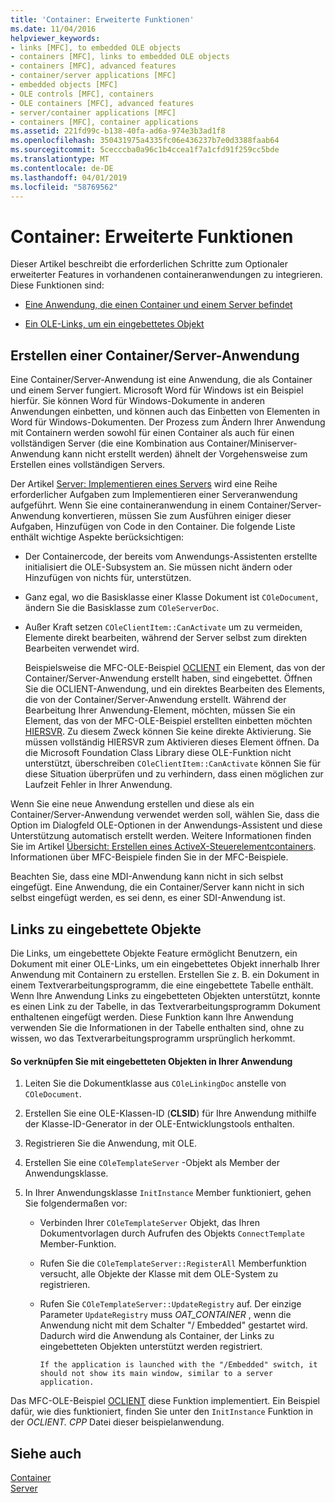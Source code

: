 ```yaml
---
title: 'Container: Erweiterte Funktionen'
ms.date: 11/04/2016
helpviewer_keywords:
- links [MFC], to embedded OLE objects
- containers [MFC], links to embedded OLE objects
- containers [MFC], advanced features
- container/server applications [MFC]
- embedded objects [MFC]
- OLE controls [MFC], containers
- OLE containers [MFC], advanced features
- server/container applications [MFC]
- containers [MFC], container applications
ms.assetid: 221fd99c-b138-40fa-ad6a-974e3b3ad1f8
ms.openlocfilehash: 350431975a4335fc06e436237b7e0d3388faab64
ms.sourcegitcommit: 5cecccba0a96c1b4ccea1f7a1cfd91f259cc5bde
ms.translationtype: MT
ms.contentlocale: de-DE
ms.lasthandoff: 04/01/2019
ms.locfileid: "58769562"
---
```

# <a name="containers-advanced-features"></a>Container: Erweiterte Funktionen

Dieser Artikel beschreibt die erforderlichen Schritte zum Optionaler erweiterter Features in vorhandenen containeranwendungen zu integrieren. Diese Funktionen sind:

- [Eine Anwendung, die einen Container und einem Server befindet](#_core_creating_a_container_server_application)

- [Ein OLE-Links, um ein eingebettetes Objekt](#_core_links_to_embedded_objects)

##  <a name="_core_creating_a_container_server_application"></a> Erstellen einer Container/Server-Anwendung

Eine Container/Server-Anwendung ist eine Anwendung, die als Container und einem Server fungiert. Microsoft Word für Windows ist ein Beispiel hierfür. Sie können Word für Windows-Dokumente in anderen Anwendungen einbetten, und können auch das Einbetten von Elementen in Word für Windows-Dokumenten. Der Prozess zum Ändern Ihrer Anwendung mit Containern werden sowohl für einen Container als auch für einen vollständigen Server (die eine Kombination aus Container/Miniserver-Anwendung kann nicht erstellt werden) ähnelt der Vorgehensweise zum Erstellen eines vollständigen Servers.

Der Artikel [Server: Implementieren eines Servers](../mfc/servers-implementing-a-server.md) wird eine Reihe erforderlicher Aufgaben zum Implementieren einer Serveranwendung aufgeführt. Wenn Sie eine containeranwendung in einem Container/Server-Anwendung konvertieren, müssen Sie zum Ausführen einiger dieser Aufgaben, Hinzufügen von Code in den Container. Die folgende Liste enthält wichtige Aspekte berücksichtigen:

- Der Containercode, der bereits vom Anwendungs-Assistenten erstellte initialisiert die OLE-Subsystem an. Sie müssen nicht ändern oder Hinzufügen von nichts für, unterstützen.

- Ganz egal, wo die Basisklasse einer Klasse Dokument ist `COleDocument`, ändern Sie die Basisklasse zum `COleServerDoc`.

- Außer Kraft setzen `COleClientItem::CanActivate` um zu vermeiden, Elemente direkt bearbeiten, während der Server selbst zum direkten Bearbeiten verwendet wird.

   Beispielsweise die MFC-OLE-Beispiel [OCLIENT](../overview/visual-cpp-samples.md) ein Element, das von der Container/Server-Anwendung erstellt haben, sind eingebettet. Öffnen Sie die OCLIENT-Anwendung, und ein direktes Bearbeiten des Elements, die von der Container/Server-Anwendung erstellt. Während der Bearbeitung Ihrer Anwendung-Element, möchten, müssen Sie ein Element, das von der MFC-OLE-Beispiel erstellten einbetten möchten [HIERSVR](../overview/visual-cpp-samples.md). Zu diesem Zweck können Sie keine direkte Aktivierung. Sie müssen vollständig HIERSVR zum Aktivieren dieses Element öffnen. Da die Microsoft Foundation Class Library diese OLE-Funktion nicht unterstützt, überschreiben `COleClientItem::CanActivate` können Sie für diese Situation überprüfen und zu verhindern, dass einen möglichen zur Laufzeit Fehler in Ihrer Anwendung.

Wenn Sie eine neue Anwendung erstellen und diese als ein Container/Server-Anwendung verwendet werden soll, wählen Sie, dass die Option im Dialogfeld OLE-Optionen in der Anwendungs-Assistent und diese Unterstützung automatisch erstellt werden. Weitere Informationen finden Sie im Artikel [Übersicht: Erstellen eines ActiveX-Steuerelementcontainers](../mfc/reference/creating-an-mfc-activex-control-container.md). Informationen über MFC-Beispiele finden Sie in der MFC-Beispiele.

Beachten Sie, dass eine MDI-Anwendung kann nicht in sich selbst eingefügt. Eine Anwendung, die ein Container/Server kann nicht in sich selbst eingefügt werden, es sei denn, es einer SDI-Anwendung ist.

##  <a name="_core_links_to_embedded_objects"></a> Links zu eingebettete Objekte

Die Links, um eingebettete Objekte Feature ermöglicht Benutzern, ein Dokument mit einer OLE-Links, um ein eingebettetes Objekt innerhalb Ihrer Anwendung mit Containern zu erstellen. Erstellen Sie z. B. ein Dokument in einem Textverarbeitungsprogramm, die eine eingebettete Tabelle enthält. Wenn Ihre Anwendung Links zu eingebetteten Objekten unterstützt, konnte es einen Link zu der Tabelle, in das Textverarbeitungsprogramm Dokument enthaltenen eingefügt werden. Diese Funktion kann Ihre Anwendung verwenden Sie die Informationen in der Tabelle enthalten sind, ohne zu wissen, wo das Textverarbeitungsprogramm ursprünglich herkommt.

#### <a name="to-link-to-embedded-objects-in-your-application"></a>So verknüpfen Sie mit eingebetteten Objekten in Ihrer Anwendung

1. Leiten Sie die Dokumentklasse aus `COleLinkingDoc` anstelle von `COleDocument`.

1. Erstellen Sie eine OLE-Klassen-ID (**CLSID**) für Ihre Anwendung mithilfe der Klasse-ID-Generator in der OLE-Entwicklungstools enthalten.

1. Registrieren Sie die Anwendung, mit OLE.

1. Erstellen Sie eine `COleTemplateServer` -Objekt als Member der Anwendungsklasse.

1. In Ihrer Anwendungsklasse `InitInstance` Member funktioniert, gehen Sie folgendermaßen vor:

   - Verbinden Ihrer `COleTemplateServer` Objekt, das Ihren Dokumentvorlagen durch Aufrufen des Objekts `ConnectTemplate` Member-Funktion.

   - Rufen Sie die `COleTemplateServer::RegisterAll` Memberfunktion versucht, alle Objekte der Klasse mit dem OLE-System zu registrieren.

   - Rufen Sie `COleTemplateServer::UpdateRegistry` auf. Der einzige Parameter `UpdateRegistry` muss *OAT_CONTAINER* , wenn die Anwendung nicht mit dem Schalter "/ Embedded" gestartet wird. Dadurch wird die Anwendung als Container, der Links zu eingebetteten Objekten unterstützt werden registriert.

         If the application is launched with the "/Embedded" switch, it should not show its main window, similar to a server application.

Das MFC-OLE-Beispiel [OCLIENT](../overview/visual-cpp-samples.md) diese Funktion implementiert. Ein Beispiel dafür, wie dies funktioniert, finden Sie unter den `InitInstance` Funktion in der *OCLIENT. CPP* Datei dieser beispielanwendung.

## <a name="see-also"></a>Siehe auch

[Container](../mfc/containers.md)<br/>
[Server](../mfc/servers.md)
